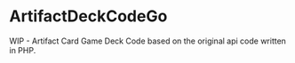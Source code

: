 # ArtifactDeckCodeGo
WIP - Artifact Card Game Deck Code based on the original api code written in PHP.
